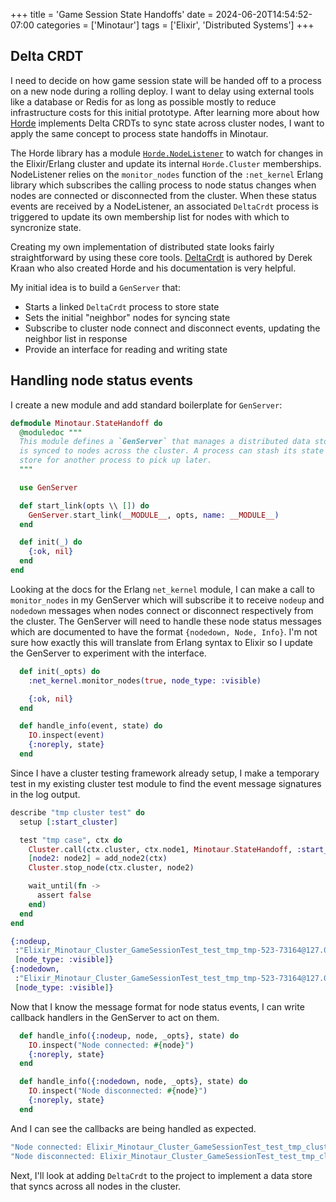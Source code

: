 +++
title = 'Game Session State Handoffs'
date = 2024-06-20T14:54:52-07:00
categories = ['Minotaur']
tags = ['Elixir', 'Distributed Systems']
+++

## Delta CRDT
I need to decide on how game session state will be handed off to a process on a new node during a rolling deploy.
I want to delay using external tools like a database or Redis for as long as possible mostly to reduce infrastructure costs for this initial prototype.
After learning more about how [Horde](https://github.com/derekkraan/horde) implements Delta CRDTs to sync state across cluster nodes, I want to apply the same concept to process state handoffs in Minotaur.

The Horde library has a module [`Horde.NodeListener`](https://github.com/derekkraan/horde/blob/master/lib/horde/node_listener.ex) to watch for changes in the Elixir/Erlang cluster and update its internal `Horde.Cluster` memberships.
NodeListener relies on the `monitor_nodes` function of the `:net_kernel` Erlang library which subscribes the calling process to node status changes when nodes are connected or disconnected from the cluster.
When these status events are received by a NodeListener, an associated `DeltaCrdt` process is triggered to update its own membership list for nodes with which to syncronize state.

Creating my own implementation of distributed state looks fairly straightforward by using these core tools.
[DeltaCrdt](https://hexdocs.pm/delta_crdt/DeltaCrdt.html) is authored by Derek Kraan who also created Horde and his documentation is very helpful.

My initial idea is to build a `GenServer` that:
* Starts a linked `DeltaCrdt` process to store state
* Sets the initial "neighbor" nodes for syncing state 
* Subscribe to cluster node connect and disconnect events, updating the neighbor list in response
* Provide an interface for reading and writing state

## Handling node status events

I create a new module and add standard boilerplate for `GenServer`:
```ex {linenos=true}
defmodule Minotaur.StateHandoff do
  @moduledoc """
  This module defines a `GenServer` that manages a distributed data store which
  is synced to nodes across the cluster. A process can stash its state to the
  store for another process to pick up later.
  """

  use GenServer

  def start_link(opts \\ []) do
    GenServer.start_link(__MODULE__, opts, name: __MODULE__)
  end

  def init(_) do
    {:ok, nil}
  end
end
```

Looking at the docs for the Erlang `net_kernel` module, I can make a call to `monitor_nodes` in my GenServer which will subscribe it to receive `nodeup` and `nodedown` messages when nodes connect or disconnect respectively from the cluster.
The GenServer will need to handle these node status messages which are documented to have the format `{nodedown, Node, Info}`.
I'm not sure how exactly this will translate from Erlang syntax to Elixir so I update the GenServer to experiment with the interface.
```ex {linenos=true,hl_lines=[2,"7-10"],linenostart=14}
  def init(_opts) do
    :net_kernel.monitor_nodes(true, node_type: :visible)

    {:ok, nil}
  end

  def handle_info(event, state) do
    IO.inspect(event)
    {:noreply, state}
  end
```

Since I have a cluster testing framework already setup, I make a temporary test in my existing cluster test module to find the event message signatures in the log output.
```ex
describe "tmp cluster test" do
  setup [:start_cluster]

  test "tmp case", ctx do
    Cluster.call(ctx.cluster, ctx.node1, Minotaur.StateHandoff, :start_link, [])
    [node2: node2] = add_node2(ctx)
    Cluster.stop_node(ctx.cluster, node2)

    wait_until(fn ->
      assert false
    end)
  end
end
```

```ex
{:nodeup,
 :"Elixir_Minotaur_Cluster_GameSessionTest_test_tmp_tmp-523-73164@127.0.0.1",
 [node_type: :visible]}
{:nodedown,
 :"Elixir_Minotaur_Cluster_GameSessionTest_test_tmp_tmp-523-73164@127.0.0.1",
 [node_type: :visible]}
```

Now that I know the message format for node status events, I can write callback handlers in the GenServer to act on them.
```ex {linenos=true,linenostart=20}
  def handle_info({:nodeup, node, _opts}, state) do
    IO.inspect("Node connected: #{node}")
    {:noreply, state}
  end

  def handle_info({:nodedown, node, _opts}, state) do
    IO.inspect("Node disconnected: #{node}")
    {:noreply, state}
  end
```

And I can see the callbacks are being handled as expected.
```ex
"Node connected: Elixir_Minotaur_Cluster_GameSessionTest_test_tmp_cluster_test_tmp_case-142-83433@127.0.0.1"
"Node disconnected: Elixir_Minotaur_Cluster_GameSessionTest_test_tmp_cluster_test_tmp_case-142-83433@127.0.0.1"
```

Next, I'll look at adding `DeltaCrdt` to the project to implement a data store that syncs across all nodes in the cluster.

